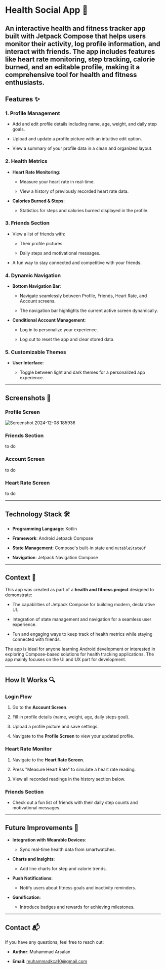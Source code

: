 # Health Social App 📱
An interactive health and fitness tracker app built with **Jetpack Compose** that helps users monitor their activity, log profile information, and interact with friends. The app includes features like heart rate monitoring, step tracking, calorie burned, and an editable profile, making it a comprehensive tool for health and fitness enthusiasts.
---



## Features ✨



### **1. Profile Management**

- Add and edit profile details including name, age, weight, and daily step goals.

- Upload and update a profile picture with an intuitive edit option.

- View a summary of your profile data in a clean and organized layout.



### **2. Health Metrics**

- **Heart Rate Monitoring**:

  - Measure your heart rate in real-time.

  - View a history of previously recorded heart rate data.

- **Calories Burned & Steps**:

  - Statistics for steps and calories burned displayed in the profile.



### **3. Friends Section**

- View a list of friends with:

  - Their profile pictures.

  - Daily steps and motivational messages.

- A fun way to stay connected and competitive with your friends.



### **4. Dynamic Navigation**

- **Bottom Navigation Bar**:

  - Navigate seamlessly between Profile, Friends, Heart Rate, and Account screens.

  - The navigation bar highlights the current active screen dynamically.

- **Conditional Account Management**:

  - Log in to personalize your experience.

  - Log out to reset the app and clear stored data.



### **5. Customizable Themes**

- **User Interface**:

  - Toggle between light and dark themes for a personalized app experience.



---

## Screenshots 📸

### Profile Screen

![Screenshot 2024-12-08 185936](https://github.com/user-attachments/assets/f3af5fe7-dc78-4a40-9e3c-a0cb588328f4)




### Friends Section

to do



### Account Screen

to do


### Heart Rate Screen

to do


---

## Technology Stack 🛠️

- **Programming Language**: Kotlin

- **Framework**: Android Jetpack Compose

- **State Management**: Compose's built-in state and `mutableStateOf`

- **Navigation**: Jetpack Navigation Compose



---

## Context 📖

This app was created as part of a **health and fitness project** designed to demonstrate:

- The capabilities of Jetpack Compose for building modern, declarative UI.

- Integration of state management and navigation for a seamless user experience.

- Fun and engaging ways to keep track of health metrics while staying connected with friends.



The app is ideal for anyone learning Android development or interested in exploring Compose-based solutions for health tracking applications. The app mainly focuses on the UI and UX part for development.



---

## How It Works 🔍



### Login Flow

1. Go to the **Account Screen**.

2. Fill in profile details (name, weight, age, daily steps goal).

3. Upload a profile picture and save settings.

4. Navigate to the **Profile Screen** to view your updated profile.



### Heart Rate Monitor

1. Navigate to the **Heart Rate Screen**.

2. Press "Measure Heart Rate" to simulate a heart rate reading.

3. View all recorded readings in the history section below.



### Friends Section

- Check out a fun list of friends with their daily step counts and motivational messages.



---



## Future Improvements 🚀

- **Integration with Wearable Devices**:

  - Sync real-time health data from smartwatches.

- **Charts and Insights**:

  - Add line charts for step and calorie trends.

- **Push Notifications**:

  - Notify users about fitness goals and inactivity reminders.

- **Gamification**:

  - Introduce badges and rewards for achieving milestones.



---

## Contact 📬

If you have any questions, feel free to reach out:

- **Author**: Muhammad Arsalan

- **Email**: muhammadkca10@gmail.com
